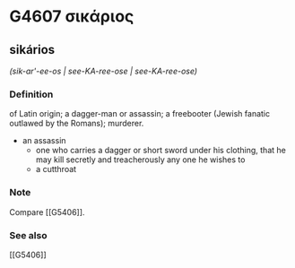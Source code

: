 # G4607 σικάριος

## sikários

_(sik-ar'-ee-os | see-KA-ree-ose | see-KA-ree-ose)_

### Definition

of Latin origin; a dagger-man or assassin; a freebooter (Jewish fanatic outlawed by the Romans); murderer.

- an assassin
  - one who carries a dagger or short sword under his clothing, that he may kill secretly and treacherously any one he wishes to
  - a cutthroat

### Note

Compare [[G5406]].

### See also

[[G5406]]

